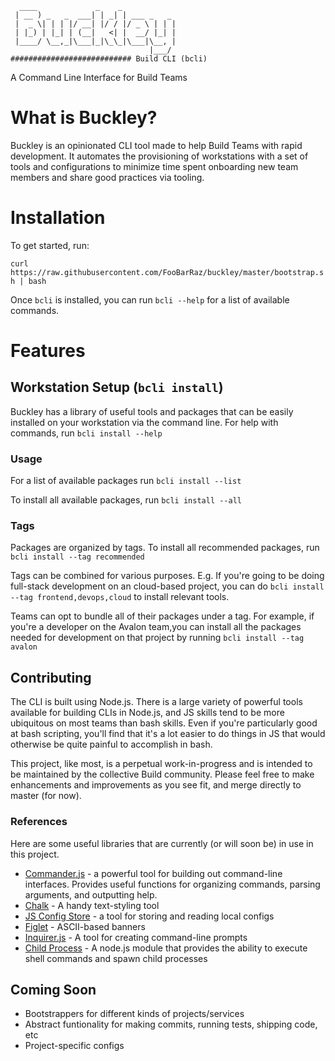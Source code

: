 ```
  ____             _    _
 | __ ) _   _  ___| | _| | ___ _   _
 |  _ \| | | |/ __| |/ / |/ _ \ | | |
 | |_) | |_| | (__|   <| |  __/ |_| |
 |____/ \__,_|\___|_|\_\_|\___|\__, |
                               |___/
########################### Build CLI (bcli)
```
A Command Line Interface for Build Teams

# What is Buckley? 
Buckley is an opinionated CLI tool made to help Build Teams with rapid development. 
It automates the provisioning of workstations with a set of tools and configurations to minimize time spent onboarding new team members and share good practices via tooling. 

# Installation
To get started, run: 

`curl https://raw.githubusercontent.com/FooBarRaz/buckley/master/bootstrap.sh | bash`


Once `bcli` is installed, you can run `bcli --help` for a list of available commands.


# Features
## Workstation Setup (`bcli install`)
Buckley has a library of useful tools and packages that can be easily installed on your workstation via the command line.
For help with commands, run `bcli install --help`

### Usage
For a list of available packages run `bcli install --list`

To install all available packages, run `bcli install --all`

### Tags
Packages are organized by tags. To install all recommended packages, run `bcli install --tag recommended`

Tags can be combined for various purposes. E.g. If you're going to be doing full-stack development on an cloud-based project, you can do `bcli install --tag frontend,devops,cloud` to install relevant tools.

Teams can opt to bundle all of their packages under a tag. For example, if you're a developer on the Avalon team,you can install all the packages needed for development on that project by running `bcli install --tag avalon`

## Contributing
The CLI is built using Node.js. There is a large variety of powerful tools available for building CLIs in Node.js, and JS skills tend to be more ubiquitous on most teams than bash skills. Even if you're particularly good at bash scripting, you'll find that it's a lot easier to do things in JS that would otherwise be quite painful to accomplish in bash. 

This project, like most, is a perpetual work-in-progress and is intended to be maintained by the collective Build community. 
Please feel free to make enhancements and improvements as you see fit, and merge directly to master (for now). 

### References
Here are some useful libraries that are currently (or will soon be) in use in this project. 

- [Commander.js](https://github.com/tj/commander.js/) - a powerful tool for building out command-line interfaces. Provides useful functions for organizing commands, parsing arguments, and outputting help. 
- [Chalk](https://github.com/chalk/chalk) - A handy text-styling tool
- [JS Config Store](https://github.com/andrewhayward/js-config-store) - a tool for storing and reading local configs
- [Figlet](https://www.npmjs.com/package/figlet) - ASCII-based banners
- [Inquirer.js](https://github.com/SBoudrias/Inquirer.js) - A tool for creating command-line prompts
- [Child Process](https://nodejs.org/api/child_process.html) - A node.js module that provides the ability to execute shell commands and spawn child processes


## Coming Soon
- Bootstrappers for different kinds of projects/services
- Abstract funtionality for making commits, running tests, shipping code, etc
- Project-specific configs
